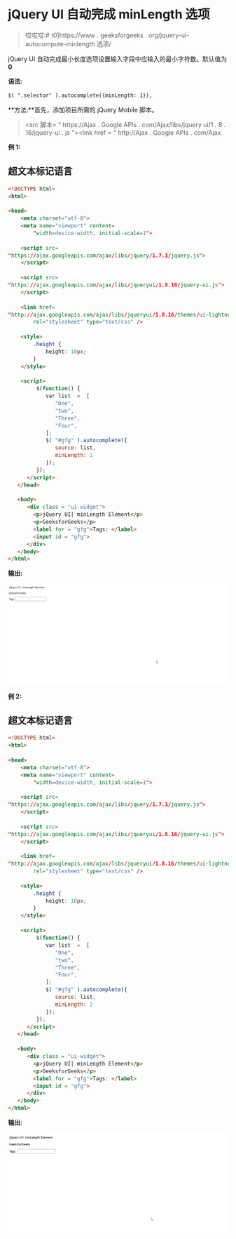 # jQuery UI 自动完成 minLength 选项

> 哎哎哎:# t0]https://www . geeksforgeeks . org/jquery-ui-autocompute-minlength 选项/

jQuery UI 自动完成最小长度选项设置输入字段中应输入的最小字符数。默认值为 **0**

**语法:**

```html
$( ".selector" ).autocomplete({minLength: 1}),
```

**方法:**首先，添加项目所需的 jQuery Mobile 脚本。

> <src 脚本= " https://Ajax . Google APIs . com/Ajax/libs/jquery ui/1 . 8 . 16/jquery-ui . js "></script><link href = " http://Ajax . Google APIs . com/Ajax

**例 1:**

## 超文本标记语言

```html
<!DOCTYPE html> 
<html> 

<head> 
    <meta charset="utf-8"> 
    <meta name="viewport" content= 
        "width=device-width, initial-scale=1"> 

    <script src= 
"https://ajax.googleapis.com/ajax/libs/jquery/1.7.1/jquery.js"> 
    </script> 

    <script src= 
"https://ajax.googleapis.com/ajax/libs/jqueryui/1.8.16/jquery-ui.js"> 
    </script> 

    <link href= 
"http://ajax.googleapis.com/ajax/libs/jqueryui/1.8.16/themes/ui-lightness/jquery-ui.css"
        rel="stylesheet" type="text/css" /> 

    <style> 
        .height { 
            height: 10px; 
        } 
    </style> 

    <script>
         $(function() {
            var list  =  [
               "One",
               "two",
               "Three",
               "Four",
            ];
            $( "#gfg" ).autocomplete({
               source: list,
               minLength: 1
            });
         });
      </script>
   </head>

   <body>
      <div class = "ui-widget">
        <p>jQuery UI| minLength Element</p>
        <p>GeeksforGeeks</p>
        <label for = "gfg">Tags: </label>
        <input id = "gfg">
      </div>
   </body>
</html>
```

**输出:**

![](img/e1fc5257948b2eb50b0c27de7375e3e7.png)

**例 2:**

## 超文本标记语言

```html
<!DOCTYPE html> 
<html> 

<head> 
    <meta charset="utf-8"> 
    <meta name="viewport" content= 
        "width=device-width, initial-scale=1"> 

    <script src= 
"https://ajax.googleapis.com/ajax/libs/jquery/1.7.1/jquery.js"> 
    </script> 

    <script src= 
"https://ajax.googleapis.com/ajax/libs/jqueryui/1.8.16/jquery-ui.js"> 
    </script> 

    <link href= 
"http://ajax.googleapis.com/ajax/libs/jqueryui/1.8.16/themes/ui-lightness/jquery-ui.css"
        rel="stylesheet" type="text/css" /> 

    <style> 
        .height { 
            height: 10px; 
        } 
    </style> 

    <script>
         $(function() {
            var list  =  [
               "One",
               "two",
               "Three",
               "Four",
            ];
            $( "#gfg" ).autocomplete({
               source: list,
               minLength: 2
            });
         });
      </script>
   </head>

   <body>
      <div class = "ui-widget">
        <p>jQuery UI| minLength Element</p>
        <p>GeeksforGeeks</p>
        <label for = "gfg">Tags: </label>
        <input id = "gfg">
      </div>
   </body>
</html>
```

**输出:**

![](img/406c8510a05adca928971a38305adc41.png)